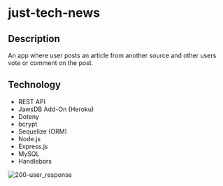 # just-tech-news

## Description
An app where user posts an article from another source and other users vote or comment on the post.

## Technology
- REST API
- JawsDB Add-On (Heroku)
- Doteny
- bcrypt
- Sequelize (ORM)
- Node.js
- Express.js
- MySQL
- Handlebars

![200-user_response](https://user-images.githubusercontent.com/80685266/157111116-d20f183d-0273-4384-8d3e-98e53f5f5c80.jpg)
